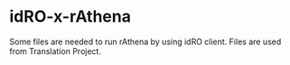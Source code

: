 # idRO-x-rAthena
Some files are needed to run rAthena by using idRO client. Files are used from Translation Project.
